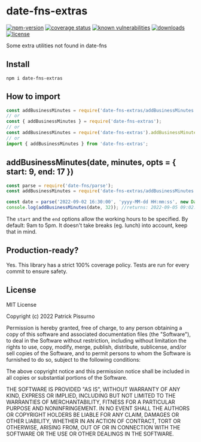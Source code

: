 # date-fns-extras
[![npm-version](https://img.shields.io/npm/v/date-fns-extras.svg)](https://www.npmjs.com/package/date-fns-extras)
[![coverage status](https://coveralls.io/repos/github/patrickpissurno/date-fns-extras/badge.svg?branch=master)](https://coveralls.io/github/patrickpissurno/date-fns-extras?branch=master)
[![known vulnerabilities](https://snyk.io/test/github/patrickpissurno/date-fns-extras/badge.svg)](https://snyk.io/test/github/patrickpissurno/date-fns-extras)
[![downloads](https://img.shields.io/npm/dt/date-fns-extras.svg)](http://npm-stats.com/~packages/date-fns-extras)
[![license](https://img.shields.io/github/license/patrickpissurno/date-fns-extras.svg?maxAge=1800)](https://github.com/patrickpissurno/date-fns-extras/blob/master/LICENSE)

Some extra utilities not found in date-fns

## Install

```
npm i date-fns-extras
```

## How to import

```js
const addBusinessMinutes = require('date-fns-extras/addBusinessMinutes');
// or
const { addBusinessMinutes } = require('date-fns-extras');
// or
const addBusinessMinutes = require('date-fns-extras').addBusinessMinutes;
// or
import { addBusinessMinutes } from 'date-fns-extras';
```

## addBusinessMinutes(date, minutes, opts = { start: 9, end: 17 })

```js
const parse = require('date-fns/parse');
const addBusinessMinutes = require('date-fns-extras/addBusinessMinutes');

const date = parse('2022-09-02 16:30:00', 'yyyy-MM-dd HH:mm:ss', new Date());
console.log(addBusinessMinutes(date, 32)); //returns: 2022-09-05 09:02:00
```

The `start` and the `end` options allow the working hours to be specified. By default: 9am to 5pm.
It doesn't take breaks (eg. lunch) into account, keep that in mind.

## Production-ready?
Yes. This library has a strict 100% coverage policy. Tests are run for every commit to ensure safety.

## License

MIT License

Copyright (c) 2022 Patrick Pissurno

Permission is hereby granted, free of charge, to any person obtaining a copy
of this software and associated documentation files (the "Software"), to deal
in the Software without restriction, including without limitation the rights
to use, copy, modify, merge, publish, distribute, sublicense, and/or sell
copies of the Software, and to permit persons to whom the Software is
furnished to do so, subject to the following conditions:

The above copyright notice and this permission notice shall be included in all
copies or substantial portions of the Software.

THE SOFTWARE IS PROVIDED "AS IS", WITHOUT WARRANTY OF ANY KIND, EXPRESS OR
IMPLIED, INCLUDING BUT NOT LIMITED TO THE WARRANTIES OF MERCHANTABILITY,
FITNESS FOR A PARTICULAR PURPOSE AND NONINFRINGEMENT. IN NO EVENT SHALL THE
AUTHORS OR COPYRIGHT HOLDERS BE LIABLE FOR ANY CLAIM, DAMAGES OR OTHER
LIABILITY, WHETHER IN AN ACTION OF CONTRACT, TORT OR OTHERWISE, ARISING FROM,
OUT OF OR IN CONNECTION WITH THE SOFTWARE OR THE USE OR OTHER DEALINGS IN THE
SOFTWARE.
